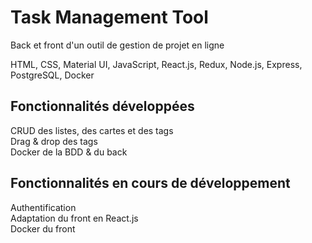 # Task Management Tool

Back et front d'un outil de gestion de projet en ligne

HTML, CSS, Material UI, JavaScript, React.js, Redux, Node.js, Express, PostgreSQL, Docker

## Fonctionnalités développées

CRUD des listes, des cartes et des tags  
Drag & drop des tags  
Docker de la BDD & du back  

## Fonctionnalités en cours de développement

Authentification  
Adaptation du front en React.js  
Docker du front  